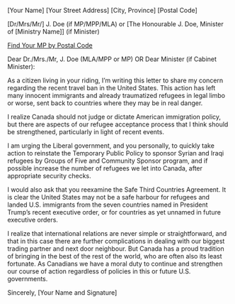 [Your Name]
[Your Street Address]
[City, Province]
[Postal Code]

[Dr/Mrs/Mr/] J. Doe (if MP/MPP/MLA) or
[The Honourable J. Doe, Minister of [Ministry Name]] (if Minister)

[Find Your MP by Postal Code](http://www.lop.parl.gc.ca/ParlInfo/Compilations/HouseOfCommons/MemberByPostalCode.aspx?Language=E&PostalCode=&Submit=Find)

Dear Dr./Mrs./Mr, J. Doe (MLA/MPP or MP) OR
Dear Minister (if Cabinet Minister):

As a citizen living in your riding, I’m writing this letter to share my concern regarding the recent travel ban in the United States. This action has left many innocent immigrants and already traumatized refugees in legal limbo or worse, sent back to countries where they may be in real danger.

I realize Canada should not judge or dictate American immigration policy, but there are aspects of our refugee acceptance process that I think should be strengthened, particularly in light of recent events.

I am urging the Liberal government, and you personally, to quickly take action to reinstate the Temporary Public Policy to sponsor Syrian and Iraqi refugees by Groups of Five and Community Sponsor program, and if possible increase the number of refugees we let into Canada, after appropriate security checks.

I would also ask that you reexamine the Safe Third Countries Agreement. It is clear the United States may not be a safe harbour for refugees and landed U.S. immigrants from the seven countries named in President Trump’s recent executive order, or for countries as yet  unnamed in future executive orders.

I realize that international relations are never simple or straightforward, and that in this case there are further complications in dealing with our biggest trading partner and next door neighbour. But Canada has a proud tradition of bringing in the best of the rest of the world, who are often also its least fortunate. As Canadians we have a moral duty to continue and strengthen our course of action regardless of policies in this or future U.S. governments.

Sincerely,
[Your Name and Signature]
